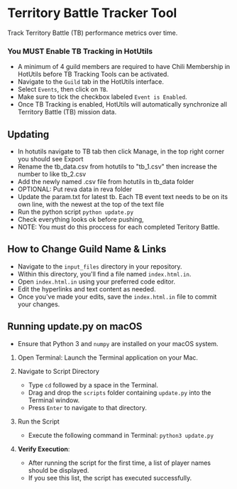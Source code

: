 # Territory Battle Tracker Tool
Track Territory Battle (TB) performance metrics over time.

### You MUST Enable TB Tracking in HotUtils
- A minimum of 4 guild members are required to have Chili Membership in HotUtils before TB Tracking Tools can be activated.
- Navigate to the `Guild` tab in the HotUtils interface.
- Select `Events`, then click on `TB`.
- Make sure to tick the checkbox labeled `Event is Enabled`.
- Once TB Tracking is enabled, HotUtils will automatically synchronize all Territory Battle (TB) mission data.

## Updating
- In hotutils navigate to TB tab then click Manage, in the top right corner you should see Export
- Rename the tb_data.csv from hotutils to "tb_1.csv" then increase the number to like tb_2.csv 
- Add the newly named .csv file from hotutils in tb_data folder
- OPTIONAL: Put reva data in reva folder
- Update the param.txt for latest tb. Each TB event text needs to be on its own line, with the newest at the top of the text file
- Run the python script
```python update.py```
- Check everything looks ok before pushing, 
- NOTE: You must do this proccess for each completed Teritory Battle. 

## How to Change Guild Name & Links
- Navigate to the `input_files` directory in your repository.
- Within this directory, you'll find a file named `index.html.in`.
- Open `index.html.in` using your preferred code editor.
- Edit the hyperlinks and text content as needed.
- Once you've made your edits, save the `index.html.in` file to commit your changes.

## Running update.py on macOS
- Ensure that Python 3 and `numpy` are installed on your macOS system.

1. Open Terminal: Launch the Terminal application on your Mac.
  
2. Navigate to Script Directory
    - Type `cd` followed by a space in the Terminal.
    - Drag and drop the `scripts` folder containing `update.py` into the Terminal window. 
    - Press `Enter` to navigate to that directory.
  
3. Run the Script
    - Execute the following command in Terminal: `python3 update.py`
     
4. **Verify Execution**:
    - After running the script for the first time, a list of player names should be displayed. 
    - If you see this list, the script has executed successfully.